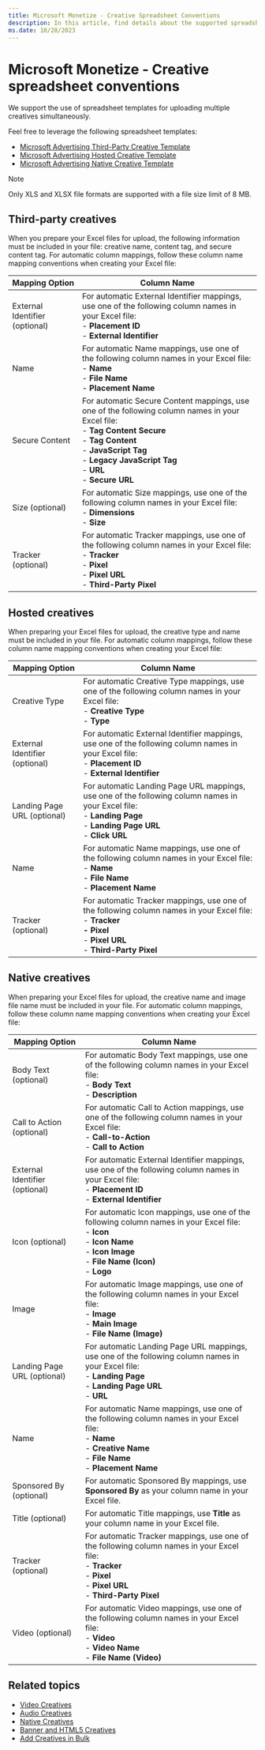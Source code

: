 ```yaml
---
title: Microsoft Monetize - Creative Spreadsheet Conventions
description: In this article, find details about the supported spreadsheet templates along with the different columns to be included for the various creative types.
ms.date: 10/28/2023
---
```


# Microsoft Monetize - Creative spreadsheet conventions

We support the use of spreadsheet templates for uploading multiple creatives simultaneously.

Feel free to leverage the following spreadsheet templates:

- [Microsoft Advertising Third-Party Creative Template](https://download.microsoft.com/download/e/e/5/ee544211-092a-45c4-8076-57b5c5aaceb3/28%20Dec%202023/xandr-generic-template-third-party.xlsx)
- [Microsoft Advertising Hosted Creative Template](https://download.microsoft.com/download/e/e/5/ee544211-092a-45c4-8076-57b5c5aaceb3/28%20Dec%202023/xandr-generic-template-hosted.xlsx)
- [Microsoft Advertising Native Creative Template](https://download.microsoft.com/download/e/e/5/ee544211-092a-45c4-8076-57b5c5aaceb3/28%20Dec%202023/xandr-generic-template-native.xlsx)

> [!NOTE]
> Only XLS and XLSX file formats are supported with a file size limit of 8 MB.

## Third-party creatives

When you prepare your Excel files for upload, the following information must be included in your file: creative name, content tag, and secure content tag. For automatic column mappings, follow these column name mapping conventions when creating your Excel file:

| Mapping Option | Column Name |
|---|---|
| External Identifier (optional) | For automatic External Identifier mappings, use one of the following column names in your Excel file: <br> - **Placement ID** <br> - **External Identifier** |
| Name | For automatic Name mappings, use one of the following column names in your Excel file: <br> - **Name** <br> - **File Name** <br> - **Placement Name** |
| Secure Content | For automatic Secure Content mappings, use one of the following column names in your Excel file: <br> - **Tag Content Secure** <br> - **Tag Content** <br> - **JavaScript Tag** <br> - **Legacy JavaScript Tag** <br> - **URL** <br> - **Secure URL** |
| Size (optional) | For automatic Size mappings, use one of the following column names in your Excel file: <br> - **Dimensions** <br> - **Size** |
| Tracker (optional) | For automatic Tracker mappings, use one of the following column names in your Excel file: <br> - **Tracker** <br> - **Pixel** <br> - **Pixel URL** <br> - **Third-Party Pixel** |

## Hosted creatives

When preparing your Excel files for upload, the creative type and name must be included in your file. For automatic column mappings, follow these column name mapping conventions when creating your Excel file:

| Mapping Option | Column Name |
|---|---|
| Creative Type | For automatic Creative Type mappings, use one of the following column names in your Excel file: <br> - **Creative Type** <br> - **Type** |
| External Identifier (optional) | For automatic External Identifier mappings, use one of the following column names in your Excel file: <br> - **Placement ID** <br> - **External Identifier** |
| Landing Page URL (optional) | For automatic Landing Page URL mappings, use one of the following column names in your Excel file: <br> - **Landing Page** <br> - **Landing Page URL** <br> - **Click URL** |
| Name | For automatic Name mappings, use one of the following column names in your Excel file: <br> - **Name** <br> - **File Name** <br> - **Placement Name** |
| Tracker (optional) | For automatic Tracker mappings, use one of the following column names in your Excel file: <br> - **Tracker <br> - Pixel** <br> - **Pixel URL** <br> - **Third-Party Pixel** |

## Native creatives

When preparing your Excel files for upload, the creative name and image file name must be included in your file. For automatic column mappings, follow these column name mapping conventions when creating your Excel file:

| Mapping Option | Column Name |
|---|---|
| Body Text (optional) | For automatic Body Text mappings, use one of the following column names in your Excel file: <br> - **Body Text** <br> - **Description** |
| Call to Action (optional) | For automatic Call to Action mappings, use one of the following column names in your Excel file: <br> - **Call-to-Action** <br> - **Call to Action** |
| External Identifier (optional) | For automatic External Identifier mappings, use one of the following column names in your Excel file: <br> - **Placement ID** <br> - **External Identifier** |
| Icon (optional) | For automatic Icon mappings, use one of the following column names in your Excel file: <br> - **Icon** <br> - **Icon Name** <br> - **Icon Image** <br> - **File Name (Icon)** <br> - **Logo** |
| Image | For automatic Image mappings, use one of the following column names in your Excel file: <br> - **Image** <br> - **Main Image** <br> - **File Name (Image)** |
| Landing Page URL (optional) | For automatic Landing Page URL mappings, use one of the following column names in your Excel file: <br> - **Landing Page** <br> - **Landing Page URL** <br> - **URL** |
| Name | For automatic Name mappings, use one of the following column names in your Excel file: <br> - **Name** <br> - **Creative Name** <br> - **File Name** <br> - **Placement Name** |
| Sponsored By (optional) | For automatic Sponsored By mappings, use **Sponsored By** as your column name in your Excel file. |
| Title (optional) | For automatic Title mappings, use **Title** as your column name in your Excel file. |
| Tracker (optional) | For automatic Tracker mappings, use one of the following column names in your Excel file: <br> - **Tracker** <br> - **Pixel** <br> - **Pixel URL** <br> - **Third-Party Pixel** |
| Video (optional) | For automatic Video mappings, use one of the following column names in your Excel file: <br> - **Video** <br> - **Video Name** <br> - **File Name (Video)** |

## Related topics

- [Video Creatives](video-creatives.md)
- [Audio Creatives](audio-creatives.md)
- [Native Creatives](native-creatives.md)
- [Banner and HTML5 Creatives](banner-and-html5-creatives.md)
- [Add Creatives in Bulk](add-creatives-in-bulk.md)
